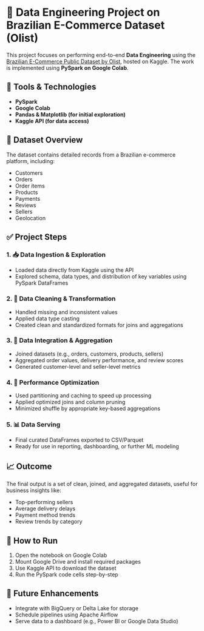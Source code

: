 # 🛒 Data Engineering Project on Brazilian E-Commerce Dataset (Olist)

This project focuses on performing end-to-end **Data Engineering** using the [Brazilian E-Commerce Public Dataset by Olist](https://www.kaggle.com/datasets/olistbr/brazilian-ecommerce?select=olist_customers_dataset.csv), hosted on Kaggle. The work is implemented using **PySpark on Google Colab**.

## 🔧 Tools & Technologies

* **PySpark**
* **Google Colab**
* **Pandas & Matplotlib (for initial exploration)**
* **Kaggle API (for data access)**

## 📁 Dataset Overview

The dataset contains detailed records from a Brazilian e-commerce platform, including:

* Customers
* Orders
* Order items
* Products
* Payments
* Reviews
* Sellers
* Geolocation

## ✅ Project Steps

### 1. 📥 Data Ingestion & Exploration

* Loaded data directly from Kaggle using the API
* Explored schema, data types, and distribution of key variables using PySpark DataFrames

### 2. 🧹 Data Cleaning & Transformation

* Handled missing and inconsistent values
* Applied data type casting
* Created clean and standardized formats for joins and aggregations

### 3. 🔗 Data Integration & Aggregation

* Joined datasets (e.g., orders, customers, products, sellers)
* Aggregated order values, delivery performance, and review scores
* Generated customer-level and seller-level metrics

### 4. 🚀 Performance Optimization

* Used partitioning and caching to speed up processing
* Applied optimized joins and column pruning
* Minimized shuffle by appropriate key-based aggregations

### 5. 📊 Data Serving

* Final curated DataFrames exported to CSV/Parquet
* Ready for use in reporting, dashboarding, or further ML modeling

## 📈 Outcome

The final output is a set of clean, joined, and aggregated datasets, useful for business insights like:

* Top-performing sellers
* Average delivery delays
* Payment method trends
* Review trends by category

## 🚀 How to Run

1. Open the notebook on Google Colab
2. Mount Google Drive and install required packages
3. Use Kaggle API to download the dataset
4. Run the PySpark code cells step-by-step

## 📌 Future Enhancements

* Integrate with BigQuery or Delta Lake for storage
* Schedule pipelines using Apache Airflow
* Serve data to a dashboard (e.g., Power BI or Google Data Studio)

